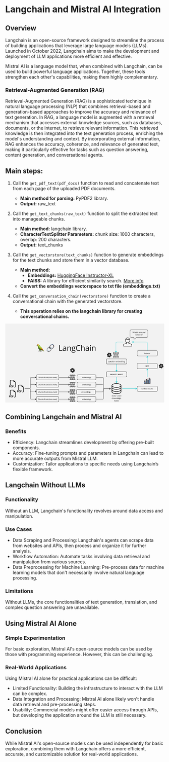 # Langchain and Mistral AI Integration

## Overview
Langchain is an open-source framework designed to streamline the process of building applications that leverage large language models (LLMs). Launched in October 2022, Langchain aims to make the development and deployment of LLM applications more efficient and effective.

Mistral AI is a language model that, when combined with Langchain, can be used to build powerful language applications. Together, these tools strengthen each other's capabilities, making them highly complementary.

### Retrieval-Augmented Generation (RAG)
Retrieval-Augmented Generation (RAG) is a sophisticated technique in natural language processing (NLP) that combines retrieval-based and generation-based approaches to improve the accuracy and relevance of text generation. In RAG, a language model is augmented with a retrieval mechanism that accesses external knowledge sources, such as databases, documents, or the internet, to retrieve relevant information. This retrieved knowledge is then integrated into the text generation process, enriching the model's understanding and context. By incorporating external information, RAG enhances the accuracy, coherence, and relevance of generated text, making it particularly effective for tasks such as question answering, content generation, and conversational agents.

## Main steps: 

1. Call the `get_pdf_text(pdf_docs)` function to read and concatenate text from each page of the uploaded PDF documents. 
    - **Main method for parsing:** PyPDF2 library. 
    - **Output:** raw_text

2. Call the `get_text_chunks(raw_text)` function to split the extracted text into manageable chunks. 
    - **Main method:** langchain library. 
    - **CharacterTextSplitter Parameters:** chunk size: 1000 characters, overlap: 200 characters. 
    - **Output:** text_chunks

3. Call the `get_vectorstore(text_chunks)` function to generate embeddings for the text chunks and store them in a vector database. 
    - **Main method:** 
        - **Embeddings:** [HuggingFace Instructor-XL](https://huggingface.co/hkunlp/instructor-xl)
        - **FAISS:** A library for efficient similarity search. [More info](https://engineering.fb.com/2017/03/29/data-infrastructure/faiss-a-library-for-efficient-similarity-search/)
    - **Convert the embeddings vectorspace to txt file (embeddings.txt)**

4. Call the `get_conversation_chain(vectorstore)` function to create a conversational chain with the generated vectorstore. 
    - **This operation relies on the langchain library for creating conversational chains.**


![langchain](langchain.png)


## Combining Langchain and Mistral AI

### Benefits
- Efficiency: Langchain streamlines development by offering pre-built components.
- Accuracy: Fine-tuning prompts and parameters in Langchain can lead to more accurate outputs from Mistral LLM.
- Customization: Tailor applications to specific needs using Langchain’s flexible framework.

## Langchain Without LLMs

### Functionality
Without an LLM, Langchain's functionality revolves around data access and manipulation.

### Use Cases
- Data Scraping and Processing: Langchain's agents can scrape data from websites and APIs, then process and organize it for further analysis.
- Workflow Automation: Automate tasks involving data retrieval and manipulation from various sources.
- Data Preprocessing for Machine Learning: Pre-process data for machine learning models that don't necessarily involve natural language processing.

### Limitations
Without LLMs, the core functionalities of text generation, translation, and complex question answering are unavailable.

## Using Mistral AI Alone

### Simple Experimentation
For basic exploration, Mistral AI's open-source models can be used by those with programming experience. However, this can be challenging.

### Real-World Applications
Using Mistral AI alone for practical applications can be difficult:
- Limited Functionality: Building the infrastructure to interact with the LLM can be complex.
- Data Integration and Processing: Mistral AI alone likely won't handle data retrieval and pre-processing steps.
- Usability: Commercial models might offer easier access through APIs, but developing the application around the LLM is still necessary.

## Conclusion
While Mistral AI's open-source models can be used independently for basic exploration, combining them with Langchain offers a more efficient, accurate, and customizable solution for real-world applications.
